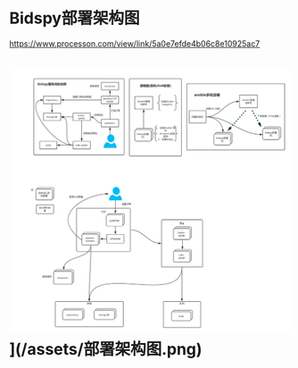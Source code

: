 # Bidspy部署架构图

https://www.processon.com/view/link/5a0e7efde4b06c8e10925ac7   

# ![](/assets/demo.png)](/assets/部署架构图.png)


